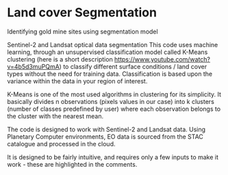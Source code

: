 # Land cover Segmentation
Identifying gold mine sites using segmentation model

Sentinel-2 and Landsat optical data segmentation
This code uses machine learning, through an unsupervised classification model called K-Means clustering (here is a short description https://www.youtube.com/watch?v=4b5d3muPQmA) to classify different surface conditions / land cover types without the need for training data. Classification is based upon the variance within the data in your region of interest.

K-Means is one of the most used algorithms in clustering for its simplicity. It basically divides n observations (pixels values in our case) into k clusters (number of classes predefined by user) where each observation belongs to the cluster with the nearest mean.

The code is designed to work with Sentinel-2 and Landsat data. Using Planetary Computer environments, EO data is sourced from the STAC catalogue and processed in the cloud.

It is designed to be fairly intuitive, and requires only a few inputs to make it work - these are highlighted in the comments.
